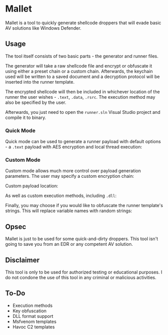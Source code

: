 # Mallet
Mallet is a tool to quickly generate shellcode droppers that will evade basic AV solutions like Windows Defender. 

## Usage
The tool itself consists of two basic parts - the generator and runner files. 

The generator will take a raw shellcode file and encrypt or obfuscate it using either a preset chain or a custom chain. Afterwards, the keychain used will be written to a saved document and a decryption protocol will be inserted into the runner template.

The encrypted shellcode will then be included in whichever location of the runner the user wishes - `.text`, `.data`, `.rsrc`. The execution method may also be specified by the user.

Afterwards, you just need to open the `runner.sln` Visual Studio project and compile it to binary.

### Quick Mode
Quick mode can be used to generate a runner payload with default options - a `.text` payload with AES encryption and local thread execution:

### Custom Mode
Custom mode allows much more control over payload generation parameters. The user may specify a custom encryption chain:

Custom payload location:

As well as custom execution methods, including `.dll`:

Finally, you may choose if you would like to obfuscate the runner template's strings. This will replace variable names with random strings:

## Opsec
Mallet is just to be used for some quick-and-dirty droppers. This tool isn't going to save you from an EDR or any competent AV solution. 

## Disclaimer
This tool is only to be used for authorized testing or educational purposes. I do not condone the use of this tool in any criminal or malicious activities.

## To-Do
- Execution methods
- Key obfuscation
- DLL format support
- Msfvenom templates
- Havoc C2 templates
